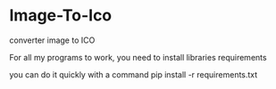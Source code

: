 # Image-To-Ico
 converter image to  ICO


For all my programs to work, you need to install libraries requirements

you can do it quickly with a command pip install -r requirements.txt
